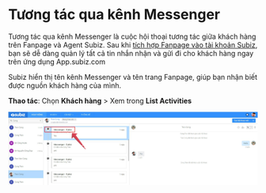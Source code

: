 # Tương tác qua kênh Messenger

Tương tác qua kênh Messenger là cuộc hội thoại tương tác giữa khách hàng trên Fanpage và Agent Subiz. Sau khi [tích hợp Fanpage vào tài khoản Subiz](https://subiz.gitbook.io/subiz-document/~/edit/primary/bat-dau-voi-subiz/thiet-lap-moi-truong-tuong-tac/tich-hop-fanpage-facebook-vao-subiz), bạn sẽ dễ dàng quản lý tất cả tin nhắn nhận và gửi đi cho khách hàng ngay trên ứng dụng App.subiz.com

Subiz hiển thị tên kênh Messenger và tên trang Fanpage, giúp bạn nhận biết được nguồn khách hàng của mình. 

**Thao tác**: Chọn **Khách hàng** &gt; Xem trong **List Activities** 

![Xem ngu&#x1ED3;n kh&#xE1;ch h&#xE0;ng trong List Activities](../../.gitbook/assets/fanpage-messenger-1.jpg)



